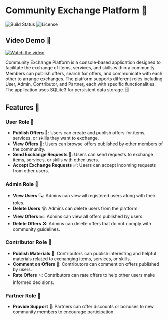 # Community Exchange Platform 🔄

![Build Status](https://img.shields.io/badge/build-passing-brightgreen)
![License](https://img.shields.io/badge/license-MIT-blue)

## Video Demo 🎥

[![Watch the video](https://img.youtube.com/vi/YOUTUBE_VIDEO_ID_HERE/0.jpg)](https://www.youtube.com/watch?v=YOUTUBE_VIDEO_ID_HERE)

Community Exchange Platform is a console-based application designed to facilitate the exchange of items, services, and skills within a community. Members can publish offers, search for offers, and communicate with each other to arrange exchanges. The platform supports different roles including User, Admin, Contributor, and Partner, each with specific functionalities. The application uses SQLite3 for persistent data storage. 🗄️

## Features 🌟

### User Role 👤

- **Publish Offers** 📝: Users can create and publish offers for items, services, or skills they want to exchange.
- **View Offers** 👀: Users can browse offers published by other members of the community.
- **Send Exchange Requests** 📨: Users can send requests to exchange items, services, or skills with other users.
- **Accept Exchange Requests** ✅: Users can accept incoming requests from other users.

### Admin Role 👮

- **View Users** 🔍: Admins can view all registered users along with their roles.
- **Delete Users** 🗑️: Admins can delete users from the platform.
- **View Offers** 📊: Admins can view all offers published by users.
- **Delete Offers** ❌: Admins can delete offers that do not comply with community guidelines.

### Contributor Role 📝

- **Publish Materials** 📘: Contributors can publish interesting and helpful materials related to exchanging items, services, or skills.
- **Comment on Offers** 💬: Contributors can comment on offers published by users.
- **Rate Offers** ⭐: Contributors can rate offers to help other users make informed decisions.

### Partner Role 🤝

- **Provide Support** 🎁: Partners can offer discounts or bonuses to new community members to encourage participation.

